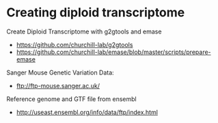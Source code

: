 # Creating diploid transcriptome

Create Diploid Transcriptome with g2gtools and emase
* https://github.com/churchill-lab/g2gtools
* https://github.com/churchill-lab/emase/blob/master/scripts/prepare-emase

Sanger Mouse Genetic Variation Data:
* ftp://ftp-mouse.sanger.ac.uk/

Reference genome and GTF file from ensembl
* http://useast.ensembl.org/info/data/ftp/index.html
